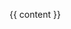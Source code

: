 <!DOCTYPE HTML>
<html>
<head>
  <meta charset="UTF-8">
  <title>{{ page.title }}</title>
</head>
<body>

  {{ content }}

</body>
</html>
